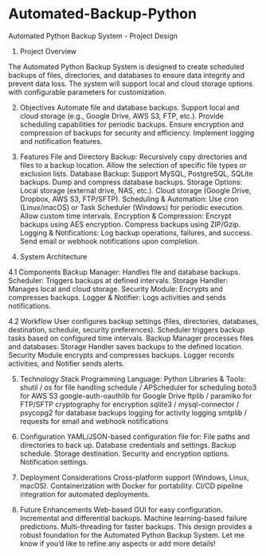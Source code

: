 # Automated-Backup-Python

Automated Python Backup System - Project Design

1. Project Overview

The Automated Python Backup System is designed to create scheduled backups of files, directories, and databases to ensure data integrity and prevent data loss. The system will support local and cloud storage options with configurable parameters for customization.

2. Objectives
Automate file and database backups.
Support local and cloud storage (e.g., Google Drive, AWS S3, FTP, etc.).
Provide scheduling capabilities for periodic backups.
Ensure encryption and compression of backups for security and efficiency.
Implement logging and notification features.

3. Features
File and Directory Backup:
Recursively copy directories and files to a backup location.
Allow the selection of specific file types or exclusion lists.
Database Backup:
Support MySQL, PostgreSQL, SQLite backups.
Dump and compress database backups.
Storage Options:
Local storage (external drive, NAS, etc.).
Cloud storage (Google Drive, Dropbox, AWS S3, FTP/SFTP).
Scheduling & Automation:
Use cron (Linux/macOS) or Task Scheduler (Windows) for periodic execution.
Allow custom time intervals.
Encryption & Compression:
Encrypt backups using AES encryption.
Compress backups using ZIP/Gzip.
Logging & Notifications:
Log backup operations, failures, and success.
Send email or webhook notifications upon completion.

4. System Architecture

4.1 Components
Backup Manager: Handles file and database backups.
Scheduler: Triggers backups at defined intervals.
Storage Handler: Manages local and cloud storage.
Security Module: Encrypts and compresses backups.
Logger & Notifier: Logs activities and sends notifications.

4.2 Workflow
User configures backup settings (files, directories, databases, destination, schedule, security preferences).
Scheduler triggers backup tasks based on configured time intervals.
Backup Manager processes files and databases.
Storage Handler saves backups to the defined location.
Security Module encrypts and compresses backups.
Logger records activities, and Notifier sends alerts.

5. Technology Stack
Programming Language: Python
Libraries & Tools:
shutil / os for file handling
schedule / APScheduler for scheduling
boto3 for AWS S3
google-auth-oauthlib for Google Drive
ftplib / paramiko for FTP/SFTP
cryptography for encryption
sqlite3 / mysql-connector / psycopg2 for database backups
logging for activity logging
smtplib / requests for email and webhook notifications

6. Configuration
YAML/JSON-based configuration file for:
File paths and directories to back up.
Database credentials and settings.
Backup schedule.
Storage destination.
Security and encryption options.
Notification settings.

7. Deployment Considerations
Cross-platform support (Windows, Linux, macOS).
Containerization with Docker for portability.
CI/CD pipeline integration for automated deployments.

8. Future Enhancements
Web-based GUI for easy configuration.
Incremental and differential backups.
Machine learning-based failure predictions.
Multi-threading for faster backups.
This design provides a robust foundation for the Automated Python Backup System. Let me know if you’d like to refine any aspects or add more details!